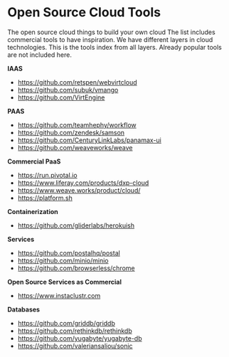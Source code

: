 # Open Source Cloud Tools
The open source cloud things to build your own cloud
The list includes commercial tools to have inspiration.
We have different layers in cloud technologies.
This is the tools index from all layers. Already popular tools are not included here.

**IAAS**
 - https://github.com/retspen/webvirtcloud
 - https://github.com/subuk/vmango
 - https://github.com/VirtEngine
 
**PAAS**
 - https://github.com/teamhephy/workflow
 - https://github.com/zendesk/samson
 - https://github.com/CenturyLinkLabs/panamax-ui
 - https://github.com/weaveworks/weave

**Commercial PaaS**
 - https://run.pivotal.io
 - https://www.liferay.com/products/dxp-cloud
 - https://www.weave.works/product/cloud/
 - https://platform.sh

**Containerization**
 - https://github.com/gliderlabs/herokuish

**Services**
 - https://github.com/postalhq/postal
 - https://github.com/minio/minio
 - https://github.com/browserless/chrome
 
**Open Source Services as Commercial**
  - https://www.instaclustr.com

**Databases**
 - https://github.com/griddb/griddb
 - https://github.com/rethinkdb/rethinkdb
 - https://github.com/yugabyte/yugabyte-db
 - https://github.com/valeriansaliou/sonic
